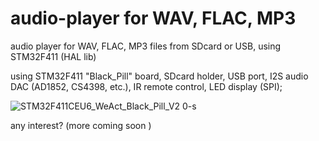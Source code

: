 # audio-player for WAV, FLAC, MP3
audio player for WAV, FLAC, MP3 files from SDcard or USB, using STM32F411 (HAL lib)

using STM32F411 "Black_Pill" board, SDcard holder, USB port, I2S audio DAC (AD1852, CS4398, etc.), IR remote control, LED display (SPI);



![STM32F411CEU6_WeAct_Black_Pill_V2 0-s](https://user-images.githubusercontent.com/33846225/117869646-5626f200-b29b-11eb-9888-917758717c31.jpg)


any interest? (more coming soon )
